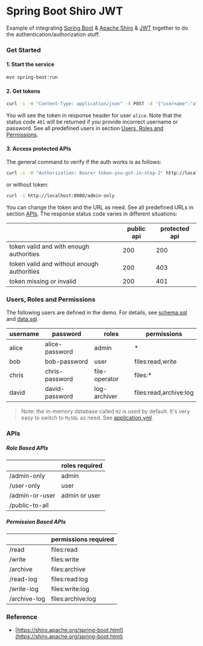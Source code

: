 # Spring Boot Shiro JWT

Example of integrating [Spring Boot](https://spring.io/projects/spring-boot) & [Apache Shiro](https://shiro.apache.org/)
& [JWT](https://jwt.io/introduction/) together to do the authentication/authorization stuff.

### Get Started

#### 1. Start the service
```bash
mvn spring-boot:run
```

#### 2. Get tokens
```bash
curl -i -H "Content-Type: application/json" -X POST -d '{"username":"alice","password":"alice-password"}' http://localhost:8080/login
```
You will see the token in response header for user `alice`. Note that the status code `401` will be returned
if you provide incorrect username or password.
See all predefined users in section [Users, Roles and Permissions](#users-roles-and-permissions).

#### 3. Access protected APIs

The general command to verify if the auth works is as follows:
```bash
curl -i -H "Authorization: Bearer token-you-got-in-step-2" http://localhost:8080/admin-only
```
or without token:
```bash
curl -i http://localhost:8080/admin-only
```

You can change the token and the URL as need. See all predefined URLs in section [APIs](#apis).
The response status code varies in different situations:

|                                            | public api | protected api |
| ------------------------------------------ | ---------- | ------------- |
| token valid and with enough authorities    | 200        | 200           |
| token valid and without enough authorities | 200        | 403           |
| token missing or invalid                   | 200        | 401           |

### Users, Roles and Permissions

The following users are defined in the demo. For details, see [schema.sql](src/main/resources/schema.sql)
and [data.sql](src/main/resources/data.sql).

| username | password       | roles         | permissions            |
| -------- | -------------- | ------------- | ---------------------- |
| alice    | alice-password | admin         | *                      |
| bob      | bob-password   | user          | files:read,write       |
| chris    | chris-password | file-operator | files:*                |
| david    | david-password | log-archiver  | files:read,archive:log |

> Note: the in-memory database called `H2` is used by default. It's very easy to switch to `MySQL` as need.
See [application.yml](src/main/resources/application.yml).

### APIs

##### Role Based APIs

|                | roles required |
| -------------- | -------------- |
| /admin-only    | admin          |
| /user-only     | user           |
| /admin-or-user | admin or user  |
| /public-to-all |                |

##### Permission Based APIs

|                | permissions required |
| -------------- | -------------------- |
| /read          | files:read           |
| /write         | files:write          |
| /archive       | files:archive        |
| /read-log      | files:read:log       |
| /write-log     | files:write:log      |
| /archive-log   | files:archive:log    |

### Reference
- [https://shiro.apache.org/spring-boot.html](https://shiro.apache.org/spring-boot.html)
